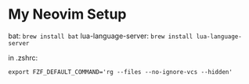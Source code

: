 # My Neovim Setup

bat: `brew install bat`
lua-language-server: `brew install lua-language-server`

in .zshrc:

`export FZF_DEFAULT_COMMAND='rg --files --no-ignore-vcs --hidden'`
